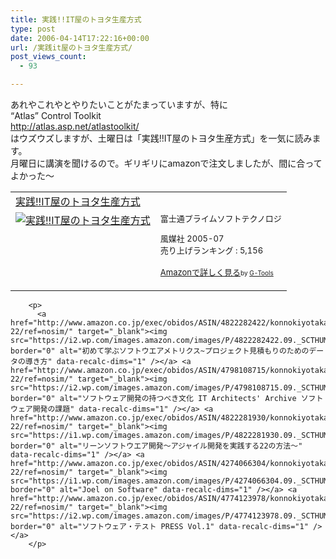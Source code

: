 ```yaml
---
title: 実践!!IT屋のトヨタ生産方式
type: post
date: 2006-04-14T17:22:16+00:00
url: /実践it屋のトヨタ生産方式/
post_views_count:
  - 93

---
```

あれやこれやとやりたいことがたまっていますが、特に  
&#8220;Atlas&#8221; Control Toolkit  
<http://atlas.asp.net/atlastoolkit/>  
はウズウズしますが、土曜日は「実践!!IT屋のトヨタ生産方式」を一気に読みます。  
月曜日に講演を聞けるので。ギリギリにamazonで注文しましたが、間に合ってよかった～

<table  border="0" cellpadding="5">
  <tr>
    <td colspan="2">
      <a href="http://www.amazon.co.jp/exec/obidos/ASIN/4833151472/konnokiyotaka-22/ref=nosim/" target="_blank">実践!!IT屋のトヨタ生産方式</a>
    </td>
  </tr>
  
  <tr>
    <td valign="top">
      <a href="http://www.amazon.co.jp/exec/obidos/ASIN/4833151472/konnokiyotaka-22/ref=nosim/" target="_blank"><img src="https://i0.wp.com/images.amazon.com/images/P/4833151472.01._SCMZZZZZZZ_.jpg" border="0" alt="実践!!IT屋のトヨタ生産方式" data-recalc-dims="1" /></a>
    </td>
    <td valign="top">
      <font size="-1">富士通プライムソフトテクノロジ </p>
      <p>
        風媒社 2005-07<br />売り上げランキング : 5,156
      </p>
      <p>
        <a href="http://www.amazon.co.jp/exec/obidos/ASIN/4833151472/konnokiyotaka-22/ref=nosim/" target="_blank">Amazonで詳しく見る</a></font><font size="-2">by <a href="http://www.goodpic.com/mt/aws/index.html" >G-Tools</a></font></td> </tr> </table> 
        
        <p>
          <a href="http://www.amazon.co.jp/exec/obidos/ASIN/4822282422/konnokiyotaka-22/ref=nosim/" target="_blank"><img src="https://i2.wp.com/images.amazon.com/images/P/4822282422.09._SCTHUMBZZZ_.jpg" border="0" alt="初めて学ぶソフトウエアメトリクス~プロジェクト見積もりのためのデータの導き方" data-recalc-dims="1" /></a> <a href="http://www.amazon.co.jp/exec/obidos/ASIN/4798108715/konnokiyotaka-22/ref=nosim/" target="_blank"><img src="https://i2.wp.com/images.amazon.com/images/P/4798108715.09._SCTHUMBZZZ_.jpg" border="0" alt="ソフトウェア開発の持つべき文化 IT Architects' Archive ソフトウェア開発の課題" data-recalc-dims="1" /></a> <a href="http://www.amazon.co.jp/exec/obidos/ASIN/4822281930/konnokiyotaka-22/ref=nosim/" target="_blank"><img src="https://i1.wp.com/images.amazon.com/images/P/4822281930.09._SCTHUMBZZZ_.jpg" border="0" alt="リーンソフトウエア開発～アジャイル開発を実践する22の方法～" data-recalc-dims="1" /></a> <a href="http://www.amazon.co.jp/exec/obidos/ASIN/4274066304/konnokiyotaka-22/ref=nosim/" target="_blank"><img src="https://i1.wp.com/images.amazon.com/images/P/4274066304.09._SCTHUMBZZZ_.jpg" border="0" alt="Joel on Software" data-recalc-dims="1" /></a> <a href="http://www.amazon.co.jp/exec/obidos/ASIN/4774123978/konnokiyotaka-22/ref=nosim/" target="_blank"><img src="https://i2.wp.com/images.amazon.com/images/P/4774123978.09._SCTHUMBZZZ_.jpg" border="0" alt="ソフトウェア・テスト PRESS Vol.1" data-recalc-dims="1" /></a>
        </p>
